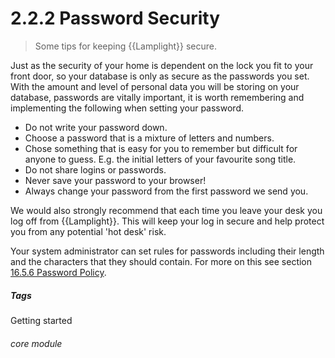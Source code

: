 # 2.2.2 Password Security

> Some tips for keeping {{Lamplight}} secure.



Just as the security of your home is dependent on the lock you fit to your front door, so your database is only as secure as the passwords you set. With the amount and level of personal data you will be storing on your database, passwords are vitally important, it is worth remembering and implementing the following when setting your password.

  * Do not write your password down.
  * Choose a password that is a mixture of letters and numbers.
  * Chose something that is easy for you to remember but difficult for anyone to guess. E.g. the initial letters of your favourite song title.
  * Do not share logins or passwords. 
  * Never save your password to your browser!
  * Always change your password from the first password we send you.

We would also strongly recommend that each time you leave your desk you log off from {{Lamplight}}. This will keep your log in secure and help protect you from any potential 'hot desk' risk. 

Your system administrator can set rules for passwords including their length and the characters that they should contain. For more on this see section [16.5.6 Password Policy](help/index/p/16.5.6).


##### Tags
Getting started

###### core module

